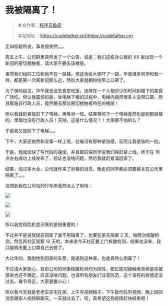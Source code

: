 # 我被隔离了！

> 本文作者：[程序员鱼皮](https://yuyuanweb.feishu.cn/wiki/Abldw5WkjidySxkKxU2cQdAtnah)
>
> 本站地址：[https://codefather.cn](https://codefather.cn)

正如标题所说，事发很突然。。。

周五上午，公司群里突然发了一个公告，说是：我们这栋办公楼的 XX 层出现一个新冠的密切接触者，请大家不要去该楼层。

虽然我们组的工位和他不在一层楼，但这也给大家吓了一跳，毕竟很多同学和我一样，都是第一次离新冠那么近，然后大家就都纷纷带上口罩了。

为了保险起见，中午我也没去食堂吃饭，选择在一个人相对少的时间到楼下的美食广场吃。但让我震惊的是，坐电梯下楼的过程中，电梯内竟然很多人没带口罩，而且都是非行政人员，竟然要去那位密切接触者所在的楼层！

所以我就赶紧提前下了电梯，再等另一班。结果等的下一个电梯竟然也是到那层楼的，里面也没有行政人员！天呐，这是什么情况？！大家都不怕的么？

于是我又提前下了电梯。。。

下午，大家还依然和没事一样上班，丝毫没有那种紧张感，反而让我紧张的一批。

于是，我就加快了写代码的速度，并且跟前端同学说我们得赶紧上线。终于在 18 点左右成功上线发布了，验证也没啥问题，然后我就赶紧溜回家了。

结果，没过多大会，公司就传来了封楼的消息，晚走的同学都必须要被关在公司里隔离了。。。

没想到我在公司屯的行军床竟然派上了用场：

![](https://pic.yupi.icu/5563/202311041325387.jpeg)

![](https://pic.yupi.icu/5563/202311041325266.jpeg)

![](https://pic.yupi.icu/5563/202311041325298.jpeg)

所以我觉得危机意识真的是很重要的！

不过并不是说我提前回家了就不用隔离了，也要在家先隔离 2 天，做两次核酸检测，然后再社区观察 12 天的。本来说今天社区要上门核酸检测，结果也没来，我只能明天戴上口罩自己去做了。

大过年的，我刚抢到回家的车票，就遇到这种事，也是真特么倒霉了！

不过请大家放心，目前公司的同事核酸检测均为阴性，那位密切接触者具体是否被感染也还不确定，应该没啥问题。也请所有朋友们注意防范，这个该死的疫情还没过去，春节将近，大家更要小心！

所以我今天就是老老实实宅在家，上午写视频稿子、下午敲代码剪视频、晚上回回消息跟家人视频聊聊天，一天就过去了。哎，真希望这狗疫情赶快结束吧！